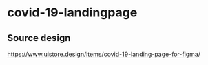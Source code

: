 # covid-19-landingpage

## Source design

https://www.uistore.design/items/covid-19-landing-page-for-figma/